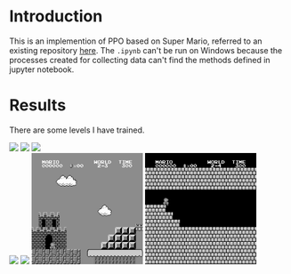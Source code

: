 # Introduction
This is an implemention of PPO based on Super Mario, referred to an existing repository [here](https://github.com/uvipen/Super-mario-bros-PPO-pytorch). The `.ipynb` can't be run on Windows because the processes created for collecting data can't find the methods defined in jupyter notebook. 

# Results
There are some levels I have trained.
<p align="left">
  <img src="gif/mario_1_1.gif" width="200">
  <img src="gif/mario_1_2.gif" width="200">
  <img src="gif/mario_1_4.gif" width="200"><br/>
  <img src="gif/mario_2_1.gif" width="200">
  <img src="gif/mario_2_2.gif" width="200">
  <img src="gif/mario_2_3.gif" width="200">
  <img src="gif/mario_2_4.gif" width="200"><br/>
</p>